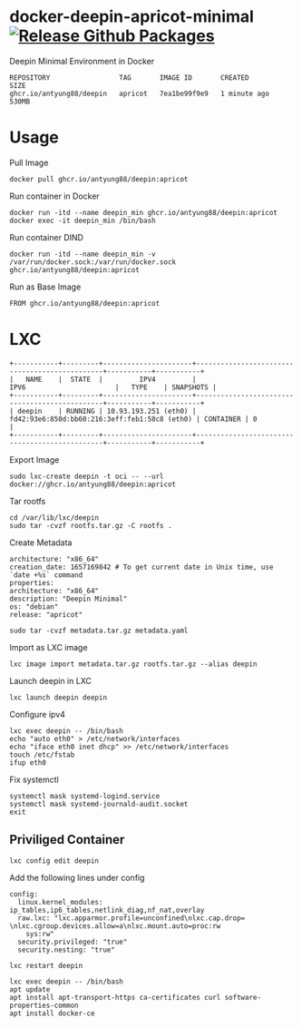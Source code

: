 # docker-deepin-apricot-minimal [![Release Github Packages](https://github.com/antyung88/docker-deepin-minimal/actions/workflows/release.yml/badge.svg)](https://github.com/antyung88/docker-deepin-minimal/actions/workflows/release.yml)
Deepin Minimal Environment in Docker 

```
REPOSITORY                 TAG       IMAGE ID       CREATED         SIZE
ghcr.io/antyung88/deepin   apricot   7ea1be99f9e9   1 minute ago    530MB
```

# Usage

Pull Image
```
docker pull ghcr.io/antyung88/deepin:apricot
```

Run container in Docker
```
docker run -itd --name deepin_min ghcr.io/antyung88/deepin:apricot
docker exec -it deepin_min /bin/bash
```

Run container DIND
```
docker run -itd --name deepin_min -v /var/run/docker.sock:/var/run/docker.sock ghcr.io/antyung88/deepin:apricot
```

Run as Base Image
```
FROM ghcr.io/antyung88/deepin:apricot
```
# LXC

```
+-----------+---------+----------------------+-----------------------------------------------+-----------+-----------+
|   NAME    |  STATE  |         IPV4         |                     IPV6                      |   TYPE    | SNAPSHOTS |
+-----------+---------+----------------------+-----------------------------------------------+-----------+-----------+
| deepin    | RUNNING | 10.93.193.251 (eth0) | fd42:93e6:850d:bb60:216:3eff:feb1:58c8 (eth0) | CONTAINER | 0         |
+-----------+---------+----------------------+-----------------------------------------------+-----------+-----------+
```

Export Image
```
sudo lxc-create deepin -t oci -- --url docker://ghcr.io/antyung88/deepin:apricot
```

Tar rootfs
```
cd /var/lib/lxc/deepin
sudo tar -cvzf rootfs.tar.gz -C rootfs .
```

Create Metadata
```
architecture: "x86_64"
creation_date: 1657169842 # To get current date in Unix time, use `date +%s` command
properties:
architecture: "x86_64"
description: "Deepin Minimal"
os: "debian"
release: "apricot"
```
```
sudo tar -cvzf metadata.tar.gz metadata.yaml
```

Import as LXC image
```
lxc image import metadata.tar.gz rootfs.tar.gz --alias deepin
```

Launch deepin in LXC
```
lxc launch deepin deepin
```

Configure ipv4
```
lxc exec deepin -- /bin/bash
echo "auto eth0" > /etc/network/interfaces
echo "iface eth0 inet dhcp" >> /etc/network/interfaces
touch /etc/fstab
ifup eth0
```

Fix systemctl

```
systemctl mask systemd-logind.service
systemctl mask systemd-journald-audit.socket
exit
```

## Priviliged Container 
```
lxc config edit deepin
```
Add the following lines under config
```
config:
  linux.kernel_modules: ip_tables,ip6_tables,netlink_diag,nf_nat,overlay
  raw.lxc: "lxc.apparmor.profile=unconfined\nlxc.cap.drop= \nlxc.cgroup.devices.allow=a\nlxc.mount.auto=proc:rw
    sys:rw"
  security.privileged: "true"
  security.nesting: "true"
```
```
lxc restart deepin
```
```
lxc exec deepin -- /bin/bash
apt update
apt install apt-transport-https ca-certificates curl software-properties-common
apt install docker-ce
```
